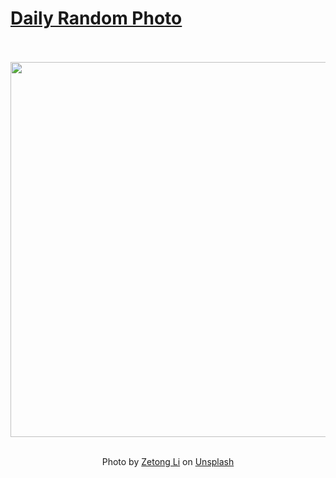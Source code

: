 # [Daily Random Photo](https://www.dailyrandomphoto.com/)

<div align="center">
  <br>
  <br>
  <a href="https://www.dailyrandomphoto.com/p/2025/2025-05-04/"><img src="https://images.unsplash.com/photo-1743482858217-5aef42cfc636?crop=entropy&cs=tinysrgb&fit=max&fm=jpg&ixid=M3w3NzUwOHwwfDF8cmFuZG9tfHx8fHx8fHx8MTc0NjMxOTkxNnw&ixlib=rb-4.0.3&q=80&w=1080" width="600px"></a>
  <br>
  <br>
  <p class="has-text-grey">Photo by <a href="https://unsplash.com/@zetong?utm_source=Daily%20Random%20Photo&amp;utm_medium=referral" target="_blank" rel="noopener noreferrer">Zetong Li</a> on <a href="https://unsplash.com/photos/sunlight-pierces-through-misty-mountains-UoG3GwtvF-Y?utm_source=Daily%20Random%20Photo&amp;utm_medium=referral" target="_blank" rel="noopener noreferrer">Unsplash</a></p>
</div>
